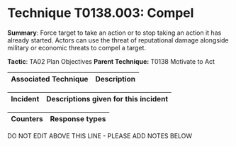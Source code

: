 # Technique T0138.003: Compel

**Summary**: Force target to take an action or to stop taking an action it has already started. Actors can use the threat of reputational damage alongside military or economic threats to compel a target.

**Tactic**: TA02 Plan Objectives           **Parent Technique:** T0138 Motivate to Act


| Associated Technique | Description |
| --------- | ------------------------- |



| Incident | Descriptions given for this incident |
| -------- | -------------------- |



| Counters | Response types |
| -------- | -------------- |


DO NOT EDIT ABOVE THIS LINE - PLEASE ADD NOTES BELOW